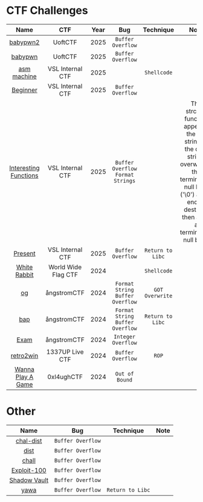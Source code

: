 # CTF Challenges

| Name  | CTF | Year | Bug | Technique | Note |
| :---: | :---: | :---: | :---: | :---: | :---: |
| [babypwn2](2025/UoftCTF/baby-pwn-2) | UoftCTF  | 2025 | `Buffer Overflow` |  |  |
| [babypwn](2025/UoftCTF/baby-pwn) | UoftCTF  | 2025 | `Buffer Overflow` |  |  |
| [asm machine](2025/VSL/asm-machine) | VSL Internal CTF | 2025 | | `Shellcode` |  |
| [Beginner](2025/VSL/Beginner) | VSL Internal CTF | 2025 | `Buffer Overflow` | |  |
| [Interesting Functions](2025/VSL/Interesting_Functions) | VSL Internal CTF | 2025 | `Buffer Overflow` `Format Strings`| | The strcat() function appends the src string to the dest string, overwriting the terminating null byte ('\0') at the end of dest and then adds a terminating null byte. |
| [Present](2025/VSL/Present) | VSL Internal CTF | 2025 | `Buffer Overflow` | `Return to Libc` |  |
| [White Rabbit](2024/WWF_CTF/white_rabbit/white_rabbit) | World Wide Flag CTF | 2024 |  | `Shellcode` |  |
| [og](2024/ångstromCTF/og) | ångstromCTF | 2024 |`Format String` `Buffer Overflow`  | `GOT Overwrite` |  |
| [bap](2024/ångstromCTF/bap) | ångstromCTF | 2024 |`Format String` `Buffer Overflow`  | `Return to Libc` |  |
| [Exam](2024/ångstromCTF/Exam) | ångstromCTF | 2024 | `Integer Overflow` | |  |
| [retro2win](2024/1337UP/retro2win) | 1337UP Live CTF | 2024 | `Buffer Overflow` | `ROP` |  |
| [Wanna Play A Game](2024/0xL4ughCTF/wanna_play_a_game) | 0xl4ughCTF | 2024 | `Out of Bound` | |  |


# Other

| Name | Bug | Technique | Note |
| :---: | :---: | :---: | :---: |
| [chal-dist](Other/chal-dist) | `Buffer Overflow` | | |
| [dist](Other/dist) | `Buffer Overflow` | | |
| [chall](Other/chall) | `Buffer Overflow` | | |
| [Exploit-100](Other/Exploit100) | `Buffer Overflow` | | |
| [Shadow Vault](Other/shadow_vault) | `Buffer Overflow` | | |
| [yawa](Other/yawa) | `Buffer Overflow` | `Return to Libc` | |
